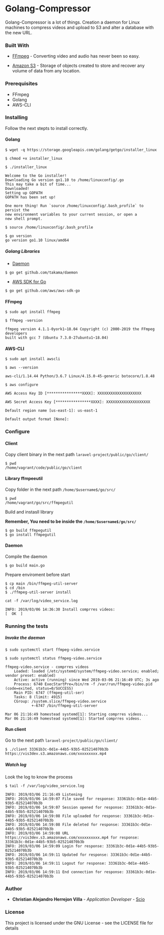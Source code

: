 # Golang-Compressor
Golang-Compressor is a lot of things. Creation a daemon for Linux machines to compress videos and upload to S3 and alter a database with the new URL.

### Built With
* [FFmpeg](https://www.ffmpeg.org/) - Converting video and audio has never been so easy.

* [Amazon S3](https://aws.amazon.com/es/s3/) - Storage of objects created to store and recover any volume of data from any location.

### Prerequisites
* FFmpeg
* Golang
* AWS-CLI

### Installing
Follow the next stepts to install correctly.

#### Golang

```
$ wget -q https://storage.googleapis.com/golang/getgo/installer_linux

$ chmod +x installer_linux

$ ./installer_linux

Welcome to the Go installer!
Downloading Go version go1.10 to /home/linuxconfig/.go
This may take a bit of time...
Downloaded!
Setting up GOPATH
GOPATH has been set up!

One more thing! Run `source /home/linuxconfig/.bash_profile` to persist the
new environment variables to your current session, or open a
new shell prompt.

$ source /home/linuxconfig/.bash_profile

$ go version
go version go1.10 linux/amd64
```

##### Golang Libraries

* [Daemon](https://github.com/takama/daemon)
```
$ go get github.com/takama/daemon
```

* [AWS SDK for Go](https://github.com/aws/aws-sdk-go)
```
$ go get github.com/aws/aws-sdk-go
```

#### FFmpeg

```
$ sudo apt install ffmpeg

$ ffmpeg -version

ffmpeg version 4.1.1-0york1~18.04 Copyright (c) 2000-2019 the FFmpeg developers
built with gcc 7 (Ubuntu 7.3.0-27ubuntu1~18.04)
```

#### AWS-CLI
```
$ sudo apt install awscli

$ aws --version

aws-cli/1.14.44 Python/3.6.7 Linux/4.15.0-45-generic botocore/1.8.48

$ aws configure

AWS Access Key ID [****************XXXX]: XXXXXXXXXXXXXXXXXXXX

AWS Secret Access Key [****************XXXX]: XXXXXXXXXXXXXXXXXXXX

Default region name [us-east-1]: us-east-1

Default output format [None]:
```

### Configure

#### Client

Copy client binary in the next path `laravel-project/public/go/client/`
```
$ pwd
/home/vagrant/code/public/go/client
```

#### Library ffmpeeutil

Copy folder in the next path `/home/$username$/go/src/`
```
$ pwd
/home/vagrant/go/src/ffmpegutil
```

Build and instasll library

**Remember, You need to be inside the `/home/$username$/go/src/`**

```
$ go build ffmpegutil
$ go install ffmpegutil
```

#### Daemon

Compile the daemon

```
$ go build main.go
```

Prepare enviroment before start

```
$ cp main /bin/ffmpeg-util-server
$ cd /bin
$ ./ffmpeg-util-server install

cat -f /var/log/video_service.log

INFO: 2019/03/06 14:36:30 Install comprres videos:                                    [  OK  ]
```
### Running the tests

##### Invoke the daemon
```
$ sudo systemctl start ffmpeg-video.service

$ sudo systemctl status ffmpeg-video.service

ffmpeg-video.service - comprres videos
    Loaded: loaded (/etc/systemd/system/ffmpeg-video.service; enabled; vendor preset: enabled)
    Active: active (running) since Wed 2019-03-06 21:16:49 UTC; 3s ago
    Process: 6740 ExecStartPre=/bin/rm -f /var/run/ffmpeg-video.pid (code=exited, status=0/SUCCESS)
    Main PID: 6747 (ffmpeg-util-ser)
    Tasks: 8 (limit: 4915)
    CGroup: /system.slice/ffmpeg-video.service
            +-6747 /bin/ffmpeg-util-server

Mar 06 21:16:49 homestead systemd[1]: Starting comprres videos...
Mar 06 21:16:49 homestead systemd[1]: Started comprres videos.
```
#### Run client

Go to the next path `laravel-project/public/go/client/`

```
$ ./client 33361b3c-0d1e-44b5-93b5-025214070b3b https://vis3dev.s3.amazonaws.com/xxxxxxxxx.mp4
```

##### Watch log

Look the log to know the process
```
$ tail -f /var/log/video_service.log

INFO: 2019/03/06 21:16:49 Listening
INFO: 2019/03/06 14:59:07 File saved for response: 33361b3c-0d1e-44b5-93b5-025214070b3b
INFO: 2019/03/06 14:59:07 Session opened for response: 33361b3c-0d1e-44b5-93b5-025214070b3b
INFO: 2019/03/06 14:59:08 File uploaded for response: 33361b3c-0d1e-44b5-93b5-025214070b3b
INFO: 2019/03/06 14:59:08 File deleted for response: 33361b3c-0d1e-44b5-93b5-025214070b3b
INFO: 2019/03/06 14:59:08 URL https://vis3dev.s3.amazonaws.com/xxxxxxxxxx.mp4 for response: 33361b3c-0d1e-44b5-93b5-025214070b3b
INFO: 2019/03/06 14:59:09 Login for response: 33361b3c-0d1e-44b5-93b5-025214070b3b
INFO: 2019/03/06 14:59:11 Updated for response: 33361b3c-0d1e-44b5-93b5-025214070b3b
INFO: 2019/03/06 14:59:11 Logout for response: 33361b3c-0d1e-44b5-93b5-025214070b3b
INFO: 2019/03/06 14:59:11 End connection for response: 33361b3c-0d1e-44b5-93b5-025214070b3b
```

### Author

* **Christian Alejandro Herrejon Villa** - *Application Developer* - [Scio](https://sciodev.com/)

### License

This project is licensed under the GNU License - see the LICENSE file for details
